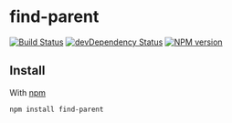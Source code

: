 
find-parent
===========

[![Build Status](https://secure.travis-ci.org/sorensen/find-parent.png)](http://travis-ci.org/sorensen/find-parent) 
[![devDependency Status](https://david-dm.org/sorensen/find-parent.png)](https://david-dm.org/sorensen/find-parent#info=dependencies)
[![NPM version](https://badge.fury.io/js/find-parent.png)](http://badge.fury.io/js/find-parent)



Install
-------

With [npm](https://npmjs.org)

```
npm install find-parent
```
